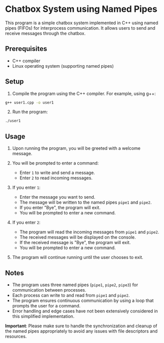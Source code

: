 # Chatbox System using Named Pipes

This program is a simple chatbox system implemented in C++ using named pipes (FIFOs) for interprocess communication. It allows users to send and receive messages through the chatbox.

## Prerequisites

- C++ compiler
- Linux operating system (supporting named pipes)

## Setup

1. Compile the program using the C++ compiler. For example, using g++:

```bash
g++ user1.cpp -o user1
```

2. Run the program:

```bash
./user1
```

## Usage

1. Upon running the program, you will be greeted with a welcome message.

2. You will be prompted to enter a command:
   - Enter `1` to write and send a message.
   - Enter `2` to read incoming messages.

3. If you enter `1`:
   - Enter the message you want to send.
   - The message will be written to the named pipes `pipe1` and `pipe2`.
   - If you enter "Bye", the program will exit.
   - You will be prompted to enter a new command.

4. If you enter `2`:
   - The program will read the incoming messages from `pipe1` and `pipe2`.
   - The received messages will be displayed on the console.
   - If the received message is "Bye", the program will exit.
   - You will be prompted to enter a new command.

5. The program will continue running until the user chooses to exit.

## Notes

- The program uses three named pipes (`pipe1`, `pipe2`, `pipe3`) for communication between processes.
- Each process can write to and read from `pipe1` and `pipe2`.
- The program ensures continuous communication by using a loop that prompts the user for a command.
- Error handling and edge cases have not been extensively considered in this simplified implementation.

**Important**: Please make sure to handle the synchronization and cleanup of the named pipes appropriately to avoid any issues with file descriptors and resources.
